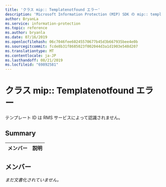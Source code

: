 ```yaml
---
title: 'クラス mip:: Templatenotfound エラー'
description: 'Microsoft Information Protection (MIP) SDK の mip:: templatenotfound error クラスについて説明します。'
author: BryanLa
ms.service: information-protection
ms.topic: reference
ms.author: bryanla
ms.date: 07/16/2019
ms.openlocfilehash: 06c7046fee60245570677b45d3b667935bee4e0b
ms.sourcegitcommit: fcde8b31f8685023f002044d3a1d1903e548d207
ms.translationtype: MT
ms.contentlocale: ja-JP
ms.lasthandoff: 08/21/2019
ms.locfileid: "69892581"
---
```

# <a name="class-miptemplatenotfounderror"></a>クラス mip:: Templatenotfound エラー 
テンプレート ID は RMS サービスによって認識されません。
  
## <a name="summary"></a>Summary
 メンバー                        | 説明                                
--------------------------------|---------------------------------------------
  
## <a name="members"></a>メンバー
_まだ文書化されていません。_
